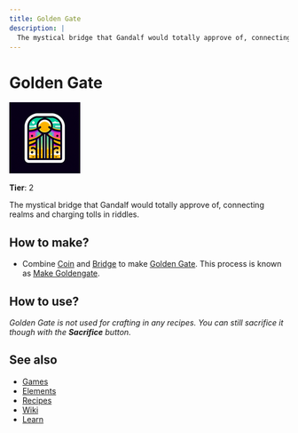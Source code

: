 ```yaml
---
title: Golden Gate
description: |
  The mystical bridge that Gandalf would totally approve of, connecting realms and charging tolls in riddles.
---
```

# Golden Gate

![](../images/item.goldengate.png)

**Tier**: 2

The mystical bridge that Gandalf would totally approve of, connecting realms and charging tolls in riddles.

## How to make?

* Combine [Coin](/wiki/elements/coin) and [Bridge](/wiki/elements/bridge) to make [Golden Gate](/wiki/elements/golden-gate). This process is known as [Make Goldengate](/wiki/recipes/make-goldengate).

## How to use?

_Golden Gate is not used for crafting in any recipes. You can still sacrifice it though with the **Sacrifice** button._

## See also

* [Games](/wiki/games)
* [Elements](/wiki/elements)
* [Recipes](/wiki/recipes)
* [Wiki](/wiki/index)
* [Learn](/learn/index)